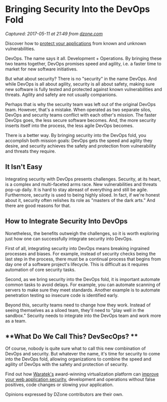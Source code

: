 # Bringing Security Into the DevOps Fold

_Captured: 2017-05-11 at 21:49 from [dzone.com](https://dzone.com/articles/bringing-security-into-the-devops-fold-1?edition=298053&utm_source=Daily%20Digest&utm_medium=email&utm_campaign=dd%202017-05-11)_

Discover how to [protect your applications](https://dzone.com/go?i=176121&u=http%3A%2F%2Fwww.waratek.com%2Fsolutions%2Fzero-day-defense%2F%3Futm_source%3DDZone%26utm_campaign%3Dba%26utm_medium%3Dprerolltextad%26utm_content%3Dzeroday) from known and unknown vulnerabilities.

DevOps. The name says it all. Development + Operations. By bringing these two teams together, DevOps promises speed and agility, i.e. a faster time to market for new software initiatives.

But what about security? There is no "security" in the name DevOps. And while DevOps is all about agility, security is all about safety, making sure new software is fully tested and protected against known vulnerabilities and threats. Agility and safety are not usually companions.

Perhaps that is why the security team was left out of the original DevOps team. However, that's a mistake. When operated as two separate silos, DevOps and security teams conflict with each other's mission. The faster DevOps goes, the less secure software becomes. And, the more security inserts itself into the process, the less agile DevOps becomes.

There is a better way. By bringing security into the DevOps fold, you accomplish both mission goals: DevOps gets the speed and agility they desire, and security achieves the safety and protection from vulnerability and threats they require.

## **It Isn't Easy**

Integrating security with DevOps presents challenges. Security, at its heart, is a complex and multi-faceted arms race. New vulnerabilities and threats pop-up daily. It is hard to stay abreast of everything and still be agile. Furthermore, security is used to being highly siloed. In fact, if we're honest about it, security often relishes its role as "masters of the dark arts." And there are good reasons for that.

## **How to Integrate Security Into DevOps**

Nonetheless, the benefits outweigh the challenges, so it is worth exploring just how one can successfully integrate security into DevOps.

First of all, integrating security into DevOps means breaking ingrained processes and biases. For example, instead of security checks being the last step in the process, there must be a continual process that begins from day one of a software project's lifecycle. This is difficult as it requires automation of core security tasks.

Second, as we bring security into the DevOps fold, it is important automate common tasks to avoid delays. For example, you can automate scanning of servers to make sure they meet standards. Another example is to automate penetration testing so insecure code is identified early.

Beyond this, security teams need to change how they work. Instead of seeing themselves as a siloed team, they'll need to "play well in the sandbox." Security needs to integrate into the DevOps team and work more as a team.

## **What Do We Call This? DevSecOps? **

Of course, nobody is quite sure what to call this new combination of DevOps and security. But whatever the name, it's time for security to come into the DevOps fold, allowing organizations to combine the speed and agility of DevOps with the safety and protection of security.

Find out how [Waratek's](https://dzone.com/go?i=176122&u=http%3A%2F%2Fwww.waratek.com%2Fsolutions%2Fapplication-protection%2F%3Futm_source%3DDZone%26utm_campaign%3Dba%26utm_medium%3Dpostrolltextad%26utm_content%3Dappprotect) award-winning virtualization platform can [improve your web application security](https://dzone.com/go?i=176122&u=http%3A%2F%2Fwww.waratek.com%2Fsolutions%2Fapplication-protection%2F%3Futm_source%3DDZone%26utm_campaign%3Dba%26utm_medium%3Dpostrolltextad%26utm_content%3Dappprotect), development and operations without false positives, code changes or slowing your application.

Opinions expressed by DZone contributors are their own.
